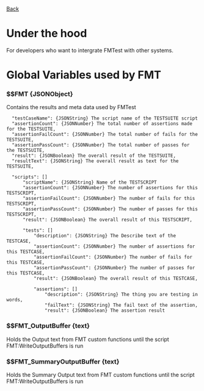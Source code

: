 [Back](Main.md)  

# Under the hood

For developers who want to intergrate FMTest with other systems.  



# Global Variables used by FMT  
### $$FMT {JSONObject}  
Contains the results and meta data used by FMTest  
```
  "testCaseName": {JSONString} The script name of the TESTSUITE script
  "assertionCount": {JSONNumber} The total number of assertions made for the TESTSUITE,
  "assertionFailCount": {JSONNumber} The total number of fails for the TESTSUITE,
  "assertionPassCount": {JSONNumber} The total number of passes for the TESTSUITE,
  "result": {JSONBoolean} The overall result of the TESTSUITE,
  "resultText": {JSONString} The overall result as text for the TESTSUITE,

  "scripts": []
      "scriptName": {JSONString} Name of the TESTSCRIPT
      "assertionCount": {JSONNumber} The number of assertions for this TESTSCRIPT,
      "assertionFailCount": {JSONNumber} The number of fails for this TESTSCRIPT,
      "assertionPassCount": {JSONNumber} The number of passes for this TESTSCRIPT,
      "result": {JSONBoolean} The overall result of this TESTSCRIPT,

      "tests": []
          "description": {JSONString} The Describe text of the TESTCASE,
          "assertionCount": {JSONNumber} The number of assertions for this TESTCASE,
          "assertionFailCount": {JSONNumber} The number of fails for this TESTCASE,
          "assertionPassCount": {JSONNumber} The number of passes for this TESTCASE,
          "result": {JSONBoolean} The overall result of this TESTCASE,

          "assertions": []
              "description": {JSONString} The thing you are testing in words,
              "failText": {JSONString} The fail text of the assertion,
              "result": {JSONBoolean} The assertion result
```

### $$FMT_OutputBuffer {text}  
Holds the Output text from FMT custom functions until the script FMT:WriteOutputBuffers is run  

### $$FMT_SummaryOutputBuffer {text}  
Holds the Summary Output text from FMT custom functions until the script FMT:WriteOutputBuffers is run 
